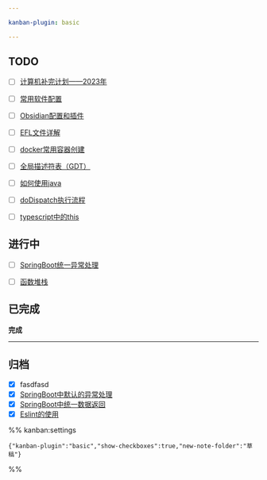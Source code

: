 ```yaml
---

kanban-plugin: basic

---
```


## TODO

- [ ] [计算机补完计划——2023年](草稿/计算机补完计划——2023年.md)
- [ ] [常用软件配置](草稿/常用软件配置.md)
- [ ] [Obsidian配置和插件](草稿/Obsidian配置和插件.md)
- [ ] [EFL文件详解](草稿/EFL文件详解.md)
- [ ] [docker常用容器创建](草稿/docker常用容器创建.md)
- [ ] [全局描述符表（GDT）](学习笔记/操作系统/全局描述符表（GDT）.md)
- [ ] [如何使用java](草稿/如何使用java.md)
- [ ] [doDispatch执行流程](草稿/doDispatch执行流程.md)
- [ ] [typescript中的this](草稿/typescript中的this.md)


## 进行中

- [ ] [SpringBoot统一异常处理](学习笔记/Java相关/SpringBoot/SpringBoot统一异常处理.md)
- [ ] [函数堆栈](草稿/函数堆栈.md)


## 已完成

**完成**


***

## 归档

- [x] fasdfasd
- [x] [SpringBoot中默认的异常处理](学习笔记/Java相关/SpringBoot/SpringBoot中默认的异常处理.md)
- [x] [SpringBoot中统一数据返回](学习笔记/Java相关/SpringBoot/SpringBoot中统一数据返回.md)
- [x] [Eslint的使用](草稿/Eslint的使用.md)

%% kanban:settings
```
{"kanban-plugin":"basic","show-checkboxes":true,"new-note-folder":"草稿"}
```
%%